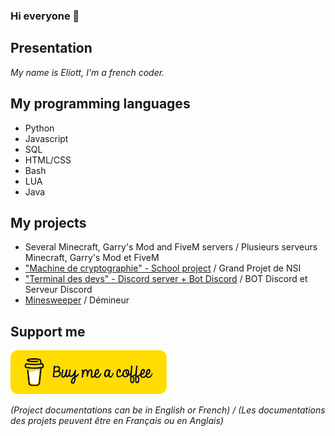 ### Hi everyone 👋

## Presentation

*My name is Eliott, I'm a french coder.*

## My programming languages

- Python
- Javascript
- SQL
- HTML/CSS
- Bash
- LUA
- Java

## My projects

- Several Minecraft, Garry's Mod and FiveM servers / Plusieurs serveurs Minecraft, Garry's Mod et FiveM
- ["Machine de cryptographie" - School project](https://github.com/Eliott-B/Grand-Projet-Cryptographie) / Grand Projet de NSI
- ["Terminal des devs" - Discord server + Bot Discord](https://github.com/Eliott-B/bot-discord-terminal-des-devs) / BOT Discord et Serveur Discord
- [Minesweeper](https://github.com/Chakib-Eliott/demineur) / Démineur

## Support me 

[![BuyMeACoffee](https://github.com/Eliott-B/Eliott-B/blob/main/asset/coffee.png)](https://www.buymeacoffee.com/eliottb)

*(Project documentations can be in English or French) / (Les documentations des projets peuvent être en Français ou en Anglais)*
